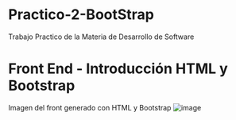 # Practico-2-BootStrap
Trabajo Practico de la Materia de Desarrollo de Software

# Front End - Introducción HTML y Bootstrap

Imagen del front generado con HTML y Bootstrap
![image](https://github.com/janaBR30/Practico-2-BootStrap/assets/114409955/20091061-7f08-4d4f-893b-a566d1f7b312)

